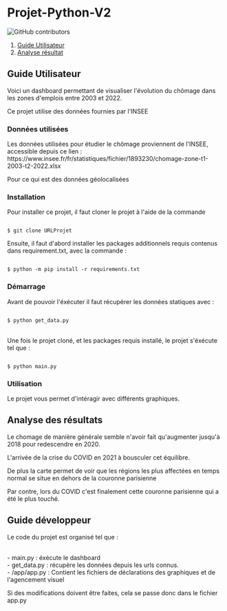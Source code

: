# Projet-Python-V2
![GitHub contributors](https://img.shields.io/github/contributors/Gabe-MGNT/Projet-Python-V2?label=Contributeur)

1. [Guide Utilisateur ](#user)
2. [Analyse résultat ](#analyse)

<a name="user"></a>
## Guide Utilisateur
<p>Voici un dashboard permettant de visualiser l'évolution du chômage dans les zones d'emplois entre 2003 et 2022.</p>
<p>Ce projet utilise des données fournies par l'INSEE</p>


### Données utilisées 
<p>Les données utilisées pour étudier le chômage proviennent de l'INSEE, accessible depuis ce lien : <a>https://www.insee.fr/fr/statistiques/fichier/1893230/chomage-zone-t1-2003-t2-2022.xlsx</a>
</p>
<p>Pour ce qui est des données géolocalisées</p>

### Installation
<p>Pour installer ce projet, il faut cloner le projet à l'aide de la commande</p>
<code>
$ git clone URLProjet
</code>

<p>Ensuite, il faut d'abord installer les packages additionnels requis contenus dans requirement.txt, avec la commande :</p>
<code>
$ python -m pip install -r requirements.txt
</code>

### Démarrage
<p>Avant de pouvoir l'éxécuter il faut récupérer les données statiques avec :</p>
<code>
$ python get_data.py
</code>
<br>
<p>Une fois le projet cloné, et les packages requis installé, le projet s'éxécute tel que :</p>
<code>
$ python main.py
</code>

### Utilisation
<p>Le projet vous permet d'intéragir avec différents graphiques.</p>

<a name="analyse"></a>
## Analyse des résultats
<p>Le chomage de manière générale semble n'avoir fait qu'augmenter jusqu'à 2018 pour redescendre en 2020.</p>
<p>L'arrivée de la crise du COVID en 2021 à bousculer cet équilibre.</p>

<p>De plus la carte permet de voir que les régions les plus affectées en temps normal se situe en dehors de la couronne parisienne</p>
<p>Par contre, lors du COVID c'est finalement cette couronne parisienne qui a été le plus touché.</p>

## Guide développeur

<p>
Le code du projet est organisé tel que :
</p>
<br>- main.py : éxécute le dashboard
<br>- get_data.py : récupère les données depuis les urls connus.
<br>- /app/app.py : Contient les fichiers de déclarations des graphiques et de l'agencement visuel

<p>Si des modifications doivent être faites, cela se passe donc dans le fichier app.py</p>





